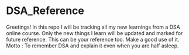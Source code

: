 # DSA_Reference
Greetings!  In this repo I will be tracking all my new learnings from a DSA online course. Only the new things I learn will be updated and marked for future reference. This can be your reference too. Make a good use of it. Motto : To remember DSA and explain it even when you are half asleep. 
